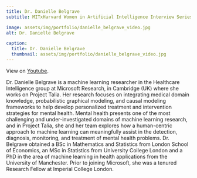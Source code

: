 ```yaml
---
title: Dr. Danielle Belgrave
subtitle: MITxHarvard Women in Artificial Intelligence Interview Series with Dr. Danielle Belgrave, interviewed by Katie Collins, MIT '21

image: assets/img/portfolio/danielle_belgrave_video.jpg
alt: Dr. Danielle Belgrave

caption:
  title: Dr. Danielle Belgrave
  thumbnail: assets/img/portfolio/danielle_belgrave_video.jpg
---
```


View on [Youtube](https://www.youtube.com/watch?v=OWv6zcekBkU).

Dr. Danielle Belgrave is a machine learning researcher in the Healthcare Intelligence group at Microsoft Research, in Cambridge (UK) where she works on Project Talia. Her research focuses on integrating medical domain knowledge, probabilistic graphical modeling, and causal modeling frameworks to help develop personalized treatment and intervention strategies for mental health. Mental health presents one of the most challenging and under-investigated domains of machine learning research, and in Project Talia, she and her team explores how a human-centric approach to machine learning can meaningfully assist in the detection, diagnosis, monitoring, and treatment of mental health problems. Dr. Belgrave obtained a BSc in Mathematics and Statistics from London School of Economics, an MSc in Statistics from University College London and a PhD in the area of machine learning in health applications from the University of Manchester. Prior to joining Microsoft, she was a tenured Research Fellow at Imperial College London.

